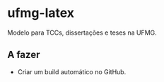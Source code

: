 # ufmg-latex
Modelo para TCCs, dissertações e teses na UFMG.

## A fazer

* Criar um build automático no GitHub.
